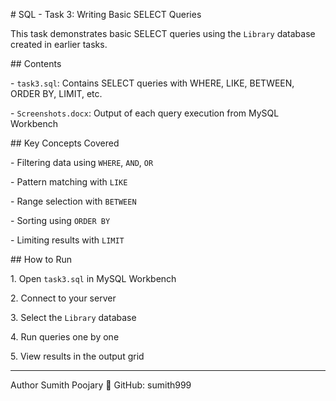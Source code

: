 \#  SQL - Task 3: Writing Basic SELECT Queries



This task demonstrates basic SELECT queries using the `Library` database created in earlier tasks.



\## Contents



\- `task3.sql`: Contains SELECT queries with WHERE, LIKE, BETWEEN, ORDER BY, LIMIT, etc.

\- `Screenshots.docx`: Output of each query execution from MySQL Workbench



\## Key Concepts Covered



\- Filtering data using `WHERE`, `AND`, `OR`

\- Pattern matching with `LIKE`

\- Range selection with `BETWEEN`

\- Sorting using `ORDER BY`

\- Limiting results with `LIMIT`



\## How to Run


1\. Open `task3.sql` in MySQL Workbench  

2\. Connect to your server  

3\. Select the `Library` database  

4\. Run queries one by one  

5\. View results in the output grid


---

 Author
Sumith Poojary
📎 GitHub: sumith999



